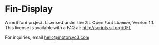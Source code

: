 # Fin-Display

A serif font project. Licensed under the SIL Open Font License, Version 1.1. This license is available with a FAQ at: http://scripts.sil.org/OFL

For inquiries, email hello@motorcyc3.com

